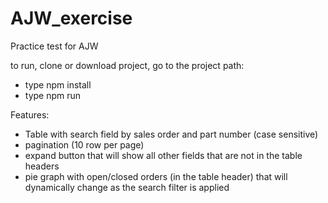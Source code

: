 # AJW_exercise
Practice test for AJW

to run, clone or download project, go to the project path:
 - type npm install
 - type npm run
 
 Features:
 - Table with search field by sales order and part number (case sensitive)
 - pagination (10 row per page)
 - expand button that will show all other fields that are not in the table headers
 - pie graph with open/closed orders (in the table header) that will dynamically change as the search filter is applied
 
